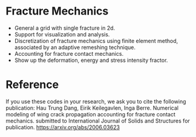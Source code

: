 # Fracture Mechanics

- General a grid with single fracture in 2d.
- Support for visualization and analysis.
- Discretization of fracture mechanics using finite element method, associated by an adaptive remeshing technique.
- Accounting for fracture contact mechanics.
- Show up the deformation, energy and stress intensity fractor.

# Reference
If you use these codes in your research, we ask you to cite the following publication:
Hau Trung Dang, Eirik Keilegavlen, Inga Berre. Numerical modeling of wing crack propagation accounting for
fracture contact mechanics. submitted to International Journal of Solids and Structures for publication. https://arxiv.org/abs/2006.03623
